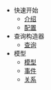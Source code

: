 - 快速开始
    - [介绍](zh/model/intro.md)
    - [配置](zh/model/config.md)
- 查询构造器
    - [查询](zh/model/select.md)
- 模型
    - [模型](zh/model/model.md)
    - [事件](zh/model/event.md)
    - [关系](zh/model/relation.md)